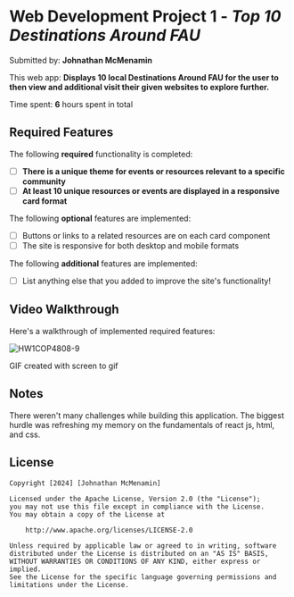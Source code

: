 # Web Development Project 1 - *Top 10 Destinations Around FAU*

Submitted by: **Johnathan McMenamin**

This web app: **Displays 10 local Destinations Around FAU for the user to then view and additional visit their given websites to explore further.**

Time spent: **6** hours spent in total

## Required Features

The following **required** functionality is completed:

- [ ] **There is a unique theme for events or resources relevant to a specific community**
- [ ] **At least 10 unique resources or events are displayed in a responsive card format**

The following **optional** features are implemented:

- [ ] Buttons or links to a related resources are on each card component
- [ ] The site is responsive for both desktop and mobile formats

The following **additional** features are implemented:

* [ ] List anything else that you added to improve the site's functionality!

## Video Walkthrough

Here's a walkthrough of implemented required features:

![HW1COP4808-9](https://github.com/JohnMcmen/Hw1/assets/98662843/31d432ac-584c-4a56-b1f0-af998c668076)


GIF created with screen to gif

## Notes

There weren't many challenges while building this application. The biggest hurdle was refreshing my memory on the fundamentals of react js, html, and css. 

## License

    Copyright [2024] [Johnathan McMenamin]

    Licensed under the Apache License, Version 2.0 (the "License");
    you may not use this file except in compliance with the License.
    You may obtain a copy of the License at

        http://www.apache.org/licenses/LICENSE-2.0

    Unless required by applicable law or agreed to in writing, software
    distributed under the License is distributed on an "AS IS" BASIS,
    WITHOUT WARRANTIES OR CONDITIONS OF ANY KIND, either express or implied.
    See the License for the specific language governing permissions and
    limitations under the License.
